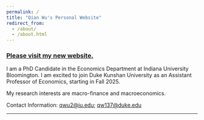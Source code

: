 ```yaml
---
permalink: /
title: "Qian Wu's Personal Website"
redirect_from: 
  - /about/
  - /about.html
---
```

### <a href='https://qian-wu.weebly.com/'>Please visit my new website.</a>

I am a PhD Candidate in the Economics Department at Indiana University Bloomington. I am excited to join Duke Kunshan University as an Assistant Professor of Economics, starting in Fall 2025.

My research interests are macro-finance and macroeconomics.


Contact Information: <a href='mailto:qwu2@iu.edu'>qwu2@iu.edu</a>; <a href='mailto:qw137@duke.edu'>qw137@duke.edu</a>

---
